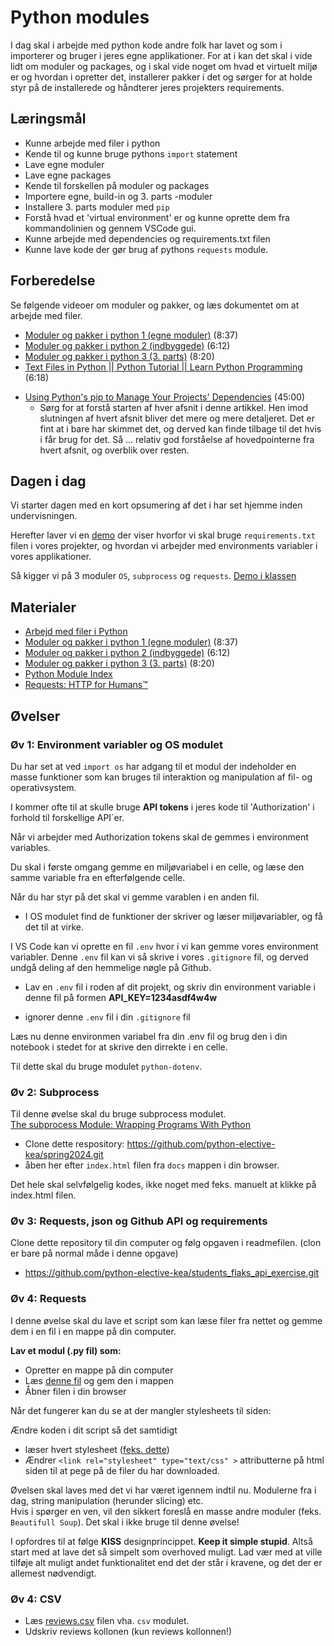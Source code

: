 # Python modules
 I dag skal i arbejde med python kode andre folk har lavet og som i importerer og bruger i jeres egne applikationer. For at i kan det skal i vide lidt om moduler og packages, og i skal vide noget om hvad et virtuelt miljø er og hvordan i opretter det, installerer pakker i det og sørger for at holde styr på de installerede og håndterer jeres projekters requirements.

## Læringsmål

* Kunne arbejde med filer i python
* Kende til og kunne bruge pythons ```import``` statement 
* Lave egne moduler
* Lave egne packages
* Kende til forskellen på moduler og packages
* Importere egne, build-in og 3. parts -moduler
* Installere 3. parts moduler med ```pip```
* Forstå hvad et 'virtual environment' er og kunne oprette dem fra kommandolinien og gennem VSCode gui.
* Kunne arbejde med dependencies og requirements.txt filen
* Kunne lave kode der gør brug af pythons ```requests``` module.

## Forberedelse

Se følgende videoer om moduler og pakker, og læs dokumentet om at arbejde med filer.    

* [Moduler og pakker i python 1 (egne moduler)](https://youtu.be/miGblWWfsvY) (8:37)
* [Moduler og pakker i python 2 (indbyggede)](https://youtu.be/sEvWF1YLxXs) (6:12)
* [Moduler og pakker i python 3 (3. parts)](https://youtu.be/wbEWDsj3vIg) (8:20)
* [Text Files in Python || Python Tutorial || Learn Python Programming](https://www.youtube.com/watch?v=4mX0uPQFLDU&list=PLi01XoE8jYohWFPpC17Z-wWhPOSuh8Er-&index=31) (6:18)
<!--
> PROMPT: "I would like to have some exercises in python covering "Text files in python". Each exercise should include one of the following topics: Opening files, file modes (r, w, a), with, help, dir. You should give me one exercise at the time, and then evaluate my answer and grade it with a grade from 1 to 10. Then give me another exercise that is either harder or easier based on the evaluation and grade you gave me."
-->
<!-- 
* [Arbejd med filer i Python](materialer/filer.html) (5:00)
-->

* [Using Python's pip to Manage Your Projects' Dependencies](https://realpython.com/what-is-pip/) (45:00)
    * Sørg for at forstå starten af hver afsnit i denne artikkel. Hen imod slutningen af hvert afsnit bliver det mere og mere detaljeret. Det er fint at i bare har skimmet det, og derved kan finde tilbage til det hvis i får brug for det. Så ... relativ god forståelse af hovedpointerne fra hvert afsnit, og overblik over resten.

## Dagen i dag
<!-- Vi starter med en lille [quiz](../exercises/ses3/opvarmning/moduler.ipynb) for at tjekke om i har forstået forberedelsesmaterialet.   --> 
Vi starter dagen med en kort opsumering af det i har set hjemme inden undervisningen.    

Herefter laver vi en [demo](https://github.com/python-elective-kea/requirements_demo.git) der viser hvorfor vi skal bruge `requirements.txt` filen i vores projekter, og hvordan vi arbejder med environments variabler i vores applikationer.     

Så kigger vi på 3 moduler ```OS```, ```subprocess``` og ```requests```. [Demo i klassen](module_demo.ipynb)


## Materialer
* [Arbejd med filer i Python](filer.ipynb)
* [Moduler og pakker i python 1 (egne moduler)](https://youtu.be/miGblWWfsvY) (8:37)
* [Moduler og pakker i python 2 (indbyggede)](https://youtu.be/sEvWF1YLxXs) (6:12)
* [Moduler og pakker i python 3 (3. parts)](https://youtu.be/wbEWDsj3vIg) (8:20)
* [Python Module Index](https://docs.python.org/3/py-modindex.html) 
* [Requests: HTTP for Humans™](https://docs.python-requests.org/en/latest/)

## Øvelser

### Øv 1: Environment variabler og OS modulet
Du har set at ved `import os` har adgang til et modul der indeholder en masse funktioner som kan bruges til interaktion og manipulation af fil- og operativsystem.

I kommer ofte til at skulle bruge **API tokens** i jeres kode til 'Authorization' i forhold til forskellige API´er.

Når vi arbejder med Authorization tokens skal de gemmes i environment variables. 

Du skal i første omgang gemme en miljøvariabel i en celle, og læse den samme variable fra en efterfølgende celle.

Når du har styr på det skal vi gemme varablen i en anden fil.

* I OS modulet find de funktioner der skriver og læser miljøvariabler, og få det til at virke.

I VS Code kan vi oprette en fil `.env` hvor i vi kan gemme vores environment variabler. Denne `.env` fil kan vi så skrive i vores `.gitignore` fil, og derved undgå deling af den hemmelige nøgle på Github.

* Lav en `.env` fil i roden af dit projekt, og skriv din environment variable i denne fil på formen **API_KEY=1234asdf4w4w**     

* ignorer denne `.env` fil i din `.gitignore` fil

Læs nu denne environmen variabel fra din .env fil og brug den i din notebook i stedet for at skrive den dirrekte i en celle.

Til dette skal du bruge modulet `python-dotenv`.

### Øv 2: Subprocess
Til denne øvelse skal du bruge subprocess modulet.     
[The subprocess Module: Wrapping Programs With Python](https://realpython.com/python-subprocess/)

* Clone dette respository: https://github.com/python-elective-kea/spring2024.git
* åben her efter `index.html` filen fra `docs` mappen i din browser.

Det hele skal selvfølgelig kodes, ikke noget med feks. manuelt at klikke på index.html filen.

### Øv 3: Requests, json og Github API og requirements

Clone dette repository til din computer og følg opgaven i readmefilen. (clon er bare på normal måde i denne opgave)

* https://github.com/python-elective-kea/students_flaks_api_exercise.git

### Øv 4: Requests
I denne øvelse skal du lave et script som kan læse filer fra nettet og gemme dem i en fil i en mappe på din computer.

**Lav et modul (.py fil) som:**     
* Opretter en mappe på din computer
* Læs [denne fil](https://itakea.github.io/e24_swa/py_intro_3.html) og gem den i mappen
* Åbner filen i din browser

Når det fungerer kan du se at der mangler stylesheets til siden:

Ændre koden i dit script så det samtidigt
* læser hvert stylesheet ([feks. dette](https://itakea.github.io/e24_swa/_static/css/custom.css?v=a5898925)) 
* Ændrer `<link rel="stylesheet" type="text/css" >` attributterne på html siden til at pege på de filer du har downloaded.

Øvelsen skal laves med det vi har været igennem indtil nu. Modulerne fra i dag, string manipulation (herunder slicing) etc.    
Hvis i spørger en ven, vil den sikkert foreslå en masse andre moduler (feks. `Beautifull Soup`). Det skal i ikke bruge til denne øvelse!

I opfordres til at følge **KISS** designprincippet. **Keep it simple stupid**. Altså start med at lave det så simpelt som overhoved muligt. Lad vær med at ville tilføje alt muligt andet funktionalitet end det der står i kravene, og det der er allemest nødvendigt. 


### Øv 4: CSV

* Læs [reviews.csv](reviews.csv) filen vha. `csv` modulet.    
* Udskriv reviews kollonen (kun reviews kollonnen!)
<!-- 
### Øv 5: Download filer
I denne øvelse skal du lave et script som kan læse filer fra nettet og gemme dem i en fil i en mappe på din computer.

**Lav et modul (.py fil) som:**     
* Opretter en mappe på din computer
* Læs [denne fil](https://itakea.github.io/e24_swa/py_intro_3.html) og gem den i mappen
* Åbner filen i din browser

Når det fungerer kan du se at der mangler stylesheets til siden:

Ændre koden i dit script så det samtidigt
* læser hvert stylesheet ([feks. dette](https://itakea.github.io/e24_swa/_static/css/custom.css?v=a5898925)) 
* Ændrer `<link rel="stylesheet" type="text/css" >` attributterne på html siden til at pege på de filer du har downloaded.

Øvelsen skal laves med det vi har været igennem indtil nu. Modulerne fra i dag, string manipulation (herunder slicing) etc.    
Hvis i spørger en ven, vil den sikkert foreslå en masse andre moduler (feks. `Beautifull Soup`). Det skal i ikke bruge til denne øvelse!

I opfordres til at følge **KISS** designprincippet. **Keep it simple stupid**. Altså start med at lave det så simpelt som overhoved muligt. Lad vær med at ville tilføje alt muligt andet funktionalitet end det der står i kravene, og det der er allemest nødvendigt. 
>

